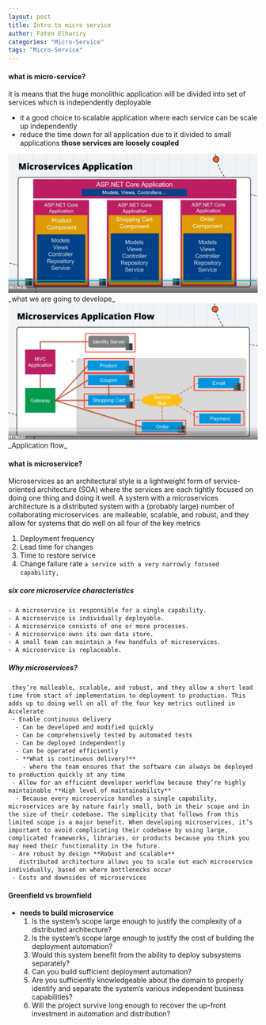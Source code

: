 ```yaml
---
layout: post
title: Intro to micro service
author: Faten Elhariry
categories: "Micro-Service"
tags: "Micro-Service"
---
```


#### what is micro-service?
  it is means that the huge monolithic application will be divided into set of services which is independently deployable 
  - it a good choice to scalable application where each service can be scale up independently 
  - reduce the time down for all application due to it divided to small applications **those services are loosely coupled**


<img src="/images/dev/microservice/1.png" />
_what we are going to develope_


<img src="/images/dev/microservice/2.png" />
_Application flow_


#### what is microservice?
  Microservices as an architectural style is a lightweight form of service-oriented architecture (SOA) where the services are each tightly focused on doing one thing and doing it well. A system with a microservices architecture is a distributed system with a (probably large) number of collaborating microservices.
  are malleable, scalable, and robust, and they allow for systems that do well on all four of the key metrics
  1. Deployment frequency
  2. Lead time for changes
  3. Time to restore service
  4. Change failure rate
  `a service with a very narrowly focused capability,`
  #####  six core microservice characteristics
    - A microservice is responsible for a single capability.
    - A microservice is individually deployable.
    - A microservice consists of one or more processes.
    - A microservice owns its own data store.
    - A small team can maintain a few handfuls of microservices.
    - A microservice is replaceable.

  ##### Why microservices?
     they’re malleable, scalable, and robust, and they allow a short lead time from start of implementation to deployment to production. This adds up to doing well on all of the four key metrics outlined in Accelerate
     - Enable continuous delivery
      - Can be developed and modified quickly
      - Can be comprehensively tested by automated tests
      - Can be deployed independently
      - Can be operated efficiently
      - **What is continuous delivery?**
        - where the team ensures that the software can always be deployed to production quickly at any time
     - Allow for an efficient developer workflow because they’re highly maintainable **High level of maintainability**
      - Because every microservice handles a single capability, microservices are by nature fairly small, both in their scope and in the size of their codebase. The simplicity that follows from this limited scope is a major benefit. When developing microservices, it’s important to avoid complicating their codebase by using large, complicated frameworks, libraries, or products because you think you may need their functionality in the future.
     - Are robust by design **Robust and scalable**
       distributed architecture allows you to scale out each microservice individually, based on where bottlenecks occur
     - Costs and downsides of microservices
#### Greenfield vs brownfield 
  - **needs to build microservice** 
    1. Is the system’s scope large enough to justify the complexity of a distributed architecture?
    2. Is the system’s scope large enough to justify the cost of building the deployment automation?
    3. Would this system benefit from the ability to deploy subsystems separately?
    4. Can you build sufficient deployment automation?
    5. Are you sufficiently knowledgeable about the domain to properly identify and separate the system’s various independent business capabilities?
    6. Will the project survive long enough to recover the up-front investment in automation and distribution?
  